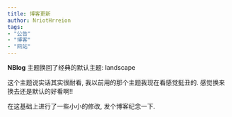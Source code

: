 ```yaml
---
title: 博客更新
author: NriotHrreion
tags:
- "公告"
- "博客"
- "网站"
---
```


**NBlog** 主题换回了经典的默认主题: landscape

这个主题说实话其实很耐看, 我以前用的那个主题我现在看感觉挺丑的. 感觉换来换去还是默认的好看啊!!

在这基础上进行了一些小小的修改, 发个博客纪念一下.
